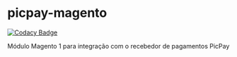 # picpay-magento

[![Codacy Badge](https://api.codacy.com/project/badge/Grade/0d58c7f6ed584e9a94f6852709caa138)](https://app.codacy.com/app/deniscsz/picpay-magento?utm_source=github.com&utm_medium=referral&utm_content=deniscsz/picpay-magento&utm_campaign=Badge_Grade_Settings)

Módulo Magento 1 para integração com o recebedor de pagamentos PicPay
